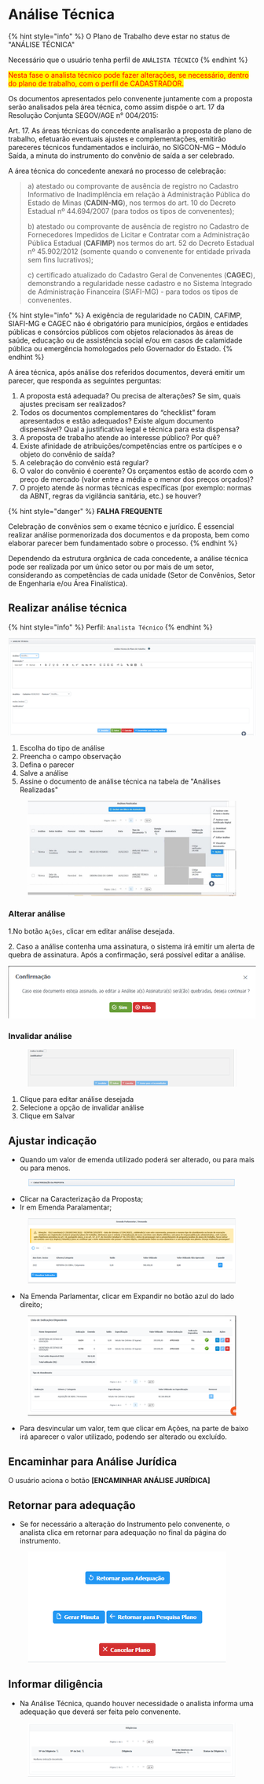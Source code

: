 # Análise Técnica

{% hint style="info" %}
O Plano de Trabalho deve estar no status de "ANÁLISE TÉCNICA"&#x20;

Necessário que o usuário tenha perfil de `ANÁLISTA TÉCNICO`
{% endhint %}

&#x20;<mark style="color:red;">Nesta fase o analista técnico pode fazer alterações, se necessário, dentro do plano de trabalho, com o perfil de CADASTRADOR.</mark>

Os documentos apresentados pelo convenente juntamente com a proposta serão analisados pela área técnica, como assim dispõe o art. 17 da Resolução Conjunta SEGOV/AGE n° 004/2015:

Art. 17. As áreas técnicas do concedente analisarão a proposta de plano de trabalho, efetuarão eventuais ajustes e complementações, emitirão pareceres técnicos fundamentados e incluirão, no SIGCON-MG – Módulo Saída, a minuta do instrumento do convênio de saída a ser celebrado.

A área técnica do concedente anexará no processo de celebração:

> a) atestado ou comprovante de ausência de registro no Cadastro Informativo de Inadimplência em relação à Administração Pública do Estado de Minas (**CADIN-MG**), nos termos do art. 10 do Decreto Estadual nº 44.694/2007 (para todos os tipos de convenentes);
>
> b) atestado ou comprovante de ausência de registro no Cadastro de Fornecedores Impedidos de Licitar e Contratar com a Administração Pública Estadual (**CAFIMP**) nos termos do art. 52 do Decreto Estadual nº 45.902/2012 (somente quando o convenente for entidade privada sem fins lucrativos);
>
> c) certificado atualizado do Cadastro Geral de Convenentes (**CAGEC**), demonstrando a regularidade nesse cadastro e no Sistema Integrado de Administração Financeira (SIAFI-MG) -  para todos os tipos de convenentes.

{% hint style="info" %}
A exigência de regularidade no CADIN, CAFIMP, SIAFI-MG e CAGEC não é obrigatório para municípios, órgãos e entidades públicas e consórcios públicos com objetos relacionados às áreas de saúde, educação ou de assistência social e/ou em casos de calamidade pública ou emergência homologados pelo Governador do Estado.
{% endhint %}

A área técnica, após análise dos referidos documentos, deverá emitir um parecer, que responda as seguintes perguntas:

1. A proposta está adequada? Ou precisa de alterações? Se sim, quais ajustes precisam ser realizados?&#x20;
2. Todos os documentos complementares do “checklist” foram apresentados e estão adequados? Existe algum documento dispensável? Qual a justificativa legal e técnica para esta dispensa?
3. A proposta de trabalho atende ao interesse público? Por quê?&#x20;
4. Existe afinidade de atribuições/competências entre os partícipes e o objeto do convênio de saída?&#x20;
5. A celebração do convênio está regular?&#x20;
6. O valor do convênio é coerente? Os orçamentos estão de acordo com o preço de mercado (valor entre a média e o menor dos preços orçados)?&#x20;
7. O projeto atende às normas técnicas específicas (por exemplo: normas da ABNT, regras da vigilância sanitária, etc.) se houver?

{% hint style="danger" %}
**FALHA FREQUENTE**&#x20;

Celebração de convênios sem o exame técnico e jurídico. É essencial realizar análise pormenorizada dos documentos e da proposta, bem como elaborar parecer bem fundamentado sobre o processo.
{% endhint %}

Dependendo da estrutura orgânica de cada concedente, a análise técnica pode ser realizada por um único setor ou por mais de um setor, considerando as competências de cada unidade (Setor de Convênios, Setor de Engenharia e/ou Área Finalística).

## Realizar análise técnica

{% hint style="info" %}
Perfil: `Analista Técnico`
{% endhint %}

![](<../../.gitbook/assets/image (534) (1).png>)

1. Escolha do tipo de análise
2. Preencha o campo observação
3. Defina o parecer
4. Salve a análise
5. Assine o documento de análise técnica na tabela de "Análises Realizadas"

<figure><img src="../../.gitbook/assets/analise tecnica.jpg" alt=""><figcaption></figcaption></figure>

### Alterar análise

1.No botão `Ações`, clicar em editar análise desejada.

2\. Caso a análise contenha uma assinatura, o sistema irá emitir um alerta de quebra de assinatura. Após a confirmação, será possível editar a análise.

![](<../../.gitbook/assets/image (528) (1).png>)

### Invalidar análise

<figure><img src="../../.gitbook/assets/image (18).png" alt=""><figcaption></figcaption></figure>

1. Clique para editar análise desejada
2. Selecione a opção de invalidar análise
3. Clique em Salvar

## Ajustar indicação

* Quando um valor de emenda utilizado poderá ser alterado, ou para mais ou para menos.

<figure><img src="../../.gitbook/assets/image (26) (2).png" alt=""><figcaption></figcaption></figure>

* Clicar na Caracterização da Proposta;
* Ir em Emenda Paralamentar;

<figure><img src="../../.gitbook/assets/image (11).png" alt=""><figcaption></figcaption></figure>

* Na Emenda Parlamentar, clicar em Expandir no botão azul do lado direito;

<figure><img src="../../.gitbook/assets/image (23) (2).png" alt=""><figcaption></figcaption></figure>

* Para desvincular um valor, tem que clicar em Ações, na parte de baixo irá aparecer o valor utilizado, podendo ser alterado ou excluído.

## Encaminhar para Análise Jurídica

O usuário aciona o botão **\[ENCAMINHAR ANÁLISE JURÍDICA]**

## Retornar para adequação

* Se for necessário a alteração do Instrumento pelo convenente, o analista clica em retornar para adequação no final da página do instrumento.

<figure><img src="../../.gitbook/assets/image (7) (2).png" alt=""><figcaption></figcaption></figure>

## Informar diligência

* Na Análise Técnica, quando houver necessidade o analista informa uma adequação que deverá ser feita pelo convenente.&#x20;

<figure><img src="../../.gitbook/assets/image (36).png" alt=""><figcaption></figcaption></figure>
